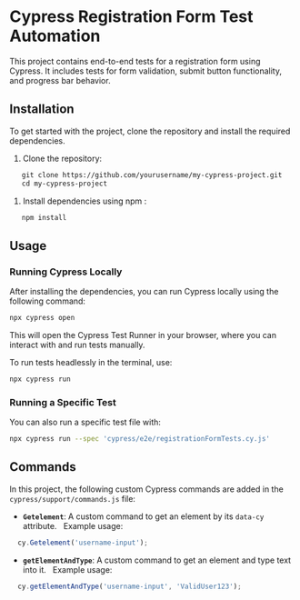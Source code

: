 
# Cypress Registration Form Test Automation

This project contains end-to-end tests for a registration form using Cypress. It includes tests for form validation, submit button functionality, and progress bar behavior.
## Installation
To get started with the project, clone the repository and install the required dependencies.

1. Clone the repository:

```bash
   git clone https://github.com/yourusername/my-cypress-project.git
   cd my-cypress-project
```
1. Install dependencies using npm :
```bash
   npm install
```

## Usage
### Running Cypress Locally

After installing the dependencies, you can run Cypress locally using the following command:

```bash
npx cypress open
```

This will open the Cypress Test Runner in your browser, where you can interact with and run tests manually.

To run tests headlessly in the terminal, use:

```bash
npx cypress run
```
### Running a Specific Test

You can also run a specific test file with:
```bash
npx cypress run --spec 'cypress/e2e/registrationFormTests.cy.js'
```
## Commands

In this project, the following custom Cypress commands are added in the `cypress/support/commands.js` file:

- **`Getelement`**: A custom command to get an element by its `data-cy` attribute.
  Example usage:
```js
  cy.Getelement('username-input');
```



  - **`getElementAndType`**: A custom command to get an element and type text into it.
  Example usage:
```js
  cy.getElementAndType('username-input', 'ValidUser123');
```